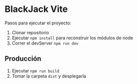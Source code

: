 # BlackJack Vite

Pasos para ejecutar el proyecto:

1. Clonar repositorio
2. Ejecutar ```npm install``` para reconstruir los módulos de node
3. Correr el devServer ```npm run dev```

## Producción
1. Ejecutar ```npm run build```
2. Tomar la carpeta ```dist``` y desplegarla
